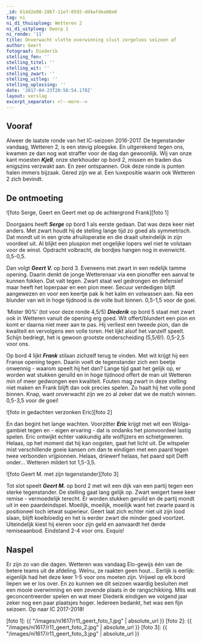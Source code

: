 ```yaml
---
_id: 614d2e00-2867-11e7-8592-dd4afdea08e8
tag: ni
ni_d1_thuisploeg: Wetteren 2
ni_d1_uitploeg: Dworp 1
ni_ronde: '11'
title: Onverwacht vlotte overwinning sluit zorgeloos seizoen af
author: Geert
fotograaf: Diederik
stelling_fen: ''
stelling_titel: ''
stelling_wit: ''
stelling_zwart: ''
stelling_uitleg: ''
stelling_oplossing: ''
date: '2017-04-23T20:56:54.178Z'
layout: verslag
excerpt_separator: <!--more-->
---
```

## Vooraf

Alweer de laatste ronde van het IC-seizoen 2016-2017. De tegenstander vandaag, Wetteren 2, is een stevig ploegske. En uitgerekend tegen ons, kwamen ze dan nog wat straffer voor de dag dan gewoonlijk. Wij van onze kant moesten **_Kjell_**, onze sterkhouder op bord 2, missen en traden dus enigszins verzwakt aan. En zeer ontspannen. Ook deze ronde is punten halen immers bijzaak. Gered zijn we al. Een luxepositie waarin ook Wetteren 2 zich bevindt.<!--more-->

## De ontmoeting

![foto Serge, Geert en Geert met op de achtergrond Frank][foto 1]

Doorgaans heeft **_Serge_** op bord 1 als eerste gedaan. Dat was deze keer niet anders. Met zwart houdt hij de stelling lange tijd zo goed als symmetrisch. Dat mondt uit in een grote afruiloperatie en die draait uiteindelijk in zijn voordeel uit. Al blijkt een pluspion met ongelijke lopers wel niet te volstaan voor de winst. Opdracht volbracht, de bordjes hangen nog in evenwicht. 0,5-0,5.

Dan volgt **_Geert V._** op bord 3. Eveneens met zwart in een redelijk tamme opening. Daarin denkt de jonge Wetterenaar via een pionoffer een aanval te kunnen fokken. Dat valt tegen. Zwart staat wel gedrongen en defensief maar heeft het loperpaar en een pion meer. Secuur verdedigen blijft aangewezen en voor een keertje pak ik het kalm en volwassen aan. Na een blunder van wit in hoge tijdnood is de volle buit binnen. 0,5-1,5 voor de goei.

‘Mister 90%’ (tot voor deze ronde 4,5/5) **_Diederik_** op bord 5 staat met zwart ook in Wetteren vanuit de opening erg goed. Wit offert/blundert een pion en komt er daarna niet meer aan te pas. Hij verliest een tweede pion, dan de kwaliteit en vervolgens een volle toren. Het lijkt alsof het vanzelf speelt. Schijn bedriegt, het is gewoon grootste onderscheiding (5,5/6!). 0,5-2,5 voor ons.

Op bord 4 lijkt **_Frank_** stilaan zichzelf terug te vinden. Met wit krijgt hij een Franse opening tegen. Daarin voelt de tegenstander zich een beetje onwennig - waarom speelt hij het dan? Lange tijd gaat het gelijk op, er worden wat stukken geruild en in hoge tijdnood offert de man uit Wetteren min of meer gedwongen een kwaliteit. Fouten mag zwart in deze stelling niet maken en Frank blijft dan ook precies spelen. Zo haalt hij het volle pond binnen. Knap, want onverwacht zijn we zo al zeker dat we de match winnen. 0,5-3,5 voor de goei!

![foto in gedachten verzonken Eric][foto 2]

En dan begint het lange wachten. Voorzitter **_Eric_** krijgt met wit een Wolga-gambiet tegen en - eigen ervaring - dat is ondanks het pionvoordeel lastig spelen. Eric ontwijkt echter vakkundig alle wolfijzers en schietgeweren. Helaas, op het moment dat hij kan oogsten, gaat het licht uit. De witspeler mist verschillende goeie kansen om dan te eindigen met een paard tegen twee verbonden vrijpionnen. Helaas, driewerf helaas, het paard spit Delft onder... Wetteren mildert tot 1,5-3,5.

![foto Geert M. met zijn tegenstander][foto 3]

Tot slot speelt **_Geert M._** op bord 2 met wit een dijk van een partij tegen een sterke tegenstander. De stelling gaat lang gelijk op. Zwart weigert twee keer remise - vermoedelijk terecht. Er worden stukken geruild en de partij mondt uit in een paardeindspel. Moeilijk, moeilijk, moeilijk want het zwarte paard is positioneel toch ietwat superieur. Geert laat zich echter niet uit zijn lood slaan, blijft koelbloedig en het is eerder zwart die minder goed voortzet. Uiteindelijk kiest hij eieren voor zijn geld en aanvaardt het derde remiseaanbod. Eindstand 2-4 voor ons. Exquis!

## Naspel

Er zijn zo van die dagen. Wetteren was vandaag Elo-gewijs één van de betere teams uit de afdeling. Welnu, ze raakten geen hout... Eerlijk is eerlijk: eigenlijk had het deze keer 1-5 voor ons moeten zijn. Vrijwel op elk bord liepen we er los over. En zo kunnen we dit seizoen waardig besluiten met een mooie overwinning en een zevende plaats in de rangschikking. Mits wat geconcentreerder spelen en wat meer Diederik eindigen we volgend jaar zeker nog een paar plaatsjes hoger. Iedereen bedankt, het was een fijn seizoen. Op naar IC 2017-2018!

[foto 1]: {{ "/images/ni1617/r11_geert_foto_1.jpg" | absolute_url }}
[foto 2]: {{ "/images/ni1617/r11_geert_foto_2.jpg" | absolute_url }}
[foto 3]: {{ "/images/ni1617/r11_geert_foto_3.jpg" | absolute_url }}
